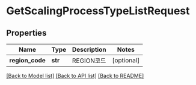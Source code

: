 # GetScalingProcessTypeListRequest

## Properties
Name | Type | Description | Notes
------------ | ------------- | ------------- | -------------
**region_code** | **str** | REGION코드 | [optional] 

[[Back to Model list]](../README.md#documentation-for-models) [[Back to API list]](../README.md#documentation-for-api-endpoints) [[Back to README]](../README.md)


